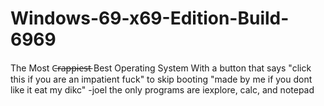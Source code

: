 # Windows-69-x69-Edition-Build-6969
The Most C̶r̶a̶p̶p̶i̶e̶s̶t̶ Best Operating System With a button that says "click this if you are an impatient fuck" to skip booting 
"made by me if you dont like it eat my dikc" -joel
the only programs are iexplore, calc, and notepad
